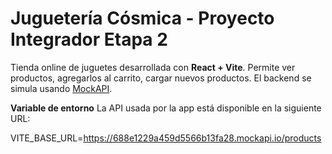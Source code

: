 # Juguetería Cósmica - Proyecto Integrador Etapa 2

Tienda online de juguetes desarrollada con **React + Vite**. Permite ver productos, agregarlos al carrito, cargar nuevos productos. El backend se simula usando [MockAPI](https://mockapi.io/).

**Variable de entorno**
La API usada por la app está disponible en la siguiente URL:

VITE_BASE_URL=https://688e1229a459d5566b13fa28.mockapi.io/products

